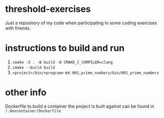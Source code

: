 # threshold-exercises

Just a repository of my code when participating in some coding exercises with friends.

# instructions to build and run
1) `cmake -S . -B build -D CMAKE_C_COMPILER=clang`
2) `cmake --build build`
3) `<project>/bin/<program>` ex: `001_prime_numbers/bin/001_prime_numbers`

# other info
Dockerfile to build a container the project is built against can be found in `/.devcontainer/Dockerfile`
